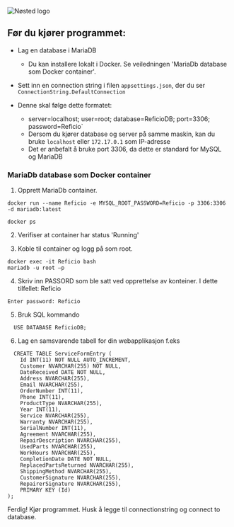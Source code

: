 ![Nøsted logo](https://raw.githubusercontent.com/TonyLe02/main/ReficioSolution.MVC/wwwroot/nlogo.png)

## Før du kjører programmet:
* Lag en database i MariaDB
    * Du kan installere lokalt i Docker. Se veiledningen 'MariaDb database som Docker container'.
  

* Sett inn en connection string i filen `appsettings.json`, der du ser `ConnectionString.DefaultConnection`


* Denne skal følge dette formatet:
    * server=localhost; user=root; database=ReficioDB; port=3306; password=Reficio`
    * Dersom du kjører database og server på samme maskin, kan du bruke `localhost` eller `172.17.0.1` som IP-adresse
    * Det er anbefalt å bruke port 3306, da dette er standard for MySQL og MariaDB


### MariaDb database som Docker container

1. Opprett MariaDb container.


```docker
docker run --name Reficio -e MYSQL_ROOT_PASSWORD=Reficio -p 3306:3306 -d mariadb:latest
```

```
docker ps
```
2. Verifiser at container har status 'Running'

3. Koble til container og logg på som root.

  ```
  docker exec -it Reficio bash
  mariadb -u root –p 
  ```

4. Skriv inn PASSORD som ble satt ved opprettelse av konteiner. I dette tilfellet: Reficio

  ```
  Enter password: Reficio 
  ```
5. Bruk SQL kommando 

```
  USE DATABASE ReficioDB;
```
6. Lag en samsvarende tabell for din webapplikasjon f.eks
```
  CREATE TABLE ServiceFormEntry (
    Id INT(11) NOT NULL AUTO_INCREMENT,
    Customer NVARCHAR(255) NOT NULL,
    DateReceived DATE NOT NULL,
    Address NVARCHAR(255),
    Email NVARCHAR(255),
    OrderNumber INT(11),
    Phone INT(11),
    ProductType NVARCHAR(255),
    Year INT(11),
    Service NVARCHAR(255),
    Warranty NVARCHAR(255),
    SerialNumber INT(11),
    Agreement NVARCHAR(255),
    RepairDescription NVARCHAR(255),
    UsedParts NVARCHAR(255),
    WorkHours NVARCHAR(255),
    CompletionDate DATE NOT NULL,
    ReplacedPartsReturned NVARCHAR(255),
    ShippingMethod NVARCHAR(255),
    CustomerSignature NVARCHAR(255),
    RepairerSignature NVARCHAR(255),
    PRIMARY KEY (Id)
);
```
Ferdig! Kjør programmet.
Husk å legge til connectionstring og connect to database.